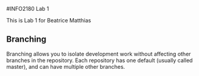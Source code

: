 #INFO2180 Lab 1

This is Lab 1 for Beatrice Matthias

## Branching

Branching allows you to isolate development work without affecting other branches in the repository. Each repository has one default (usually called master), and can have multiple other branches.